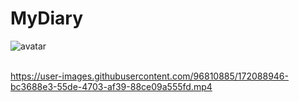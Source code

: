 # MyDiary

![avatar](https://user-images.githubusercontent.com/96810885/172075153-e4407ea7-2dad-4698-be15-e8a7950d3a3b.gif) <br><br>


https://user-images.githubusercontent.com/96810885/172088946-bc3688e3-55de-4703-af39-88ce09a555fd.mp4 <br><br>

